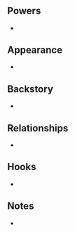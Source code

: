 # <NAME>

## Powers
* 

## Appearance
* 

## Backstory
* 

## Relationships
* 

## Hooks
* 
 
## Notes
* 
